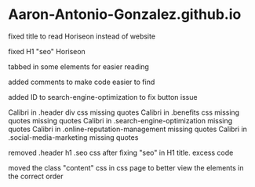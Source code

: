 # Aaron-Antonio-Gonzalez.github.io
fixed title to read Horiseon instead of website

fixed H1 "seo" Horiseon 

tabbed in some elements for easier reading

added comments to make code easier to find

added ID to search-engine-optimization to fix button issue

Calibri in .header div css missing quotes
Calibri in .benefits css missing quotes missing quotes 
Calibri in .search-engine-optimization missing quotes 
Calibri in .online-reputation-management missing quotes 
Calibri in .social-media-marketing missing quotes 

removed .header h1 .seo css after fixing "seo" in H1 title. excess code

moved the class "content" css in css page to better view the elements in the correct order
